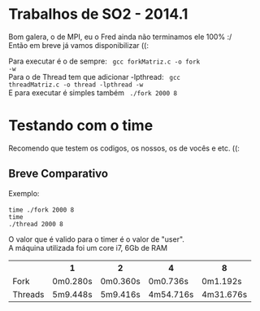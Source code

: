 Trabalhos de SO2 - 2014.1
===

Bom galera, o de MPI, eu o Fred ainda não terminamos ele 100% :/ <br />Então em breve já vamos disponibilizar ((:

Para executar é o de sempre:
<code> gcc forkMatriz.c -o fork -w</code><br/>
Para o de Thread tem que adicionar -lpthread:
<code> gcc threadMatriz.c -o thread -lpthread -w</code><br/>
E para executar é simples também
<code> ./fork 2000 8 </code>


Testando com o time
===

Recomendo que testem os codigos, os nossos, os de vocês e etc. ((: 

<h2>Breve Comparativo</h2>

Exemplo:<br/>
<br/><code>time ./fork 2000 8</code>
<br/><code>time ./thread 2000 8</code>

O valor que é valido para o timer é o valor de "user".<br/>
A máquina utilizada foi um core i7, 6Gb de RAM

<table>
  <tr>
    <th> </th>
    <th> 1 </th>
    <th> 2 </th>
    <th> 4 </th>
    <th> 8 </th>
  </tr>
  <tr>
    <td> Fork </td>
    <td> 0m0.280s </td>
    <td> 0m0.360s </td>
    <td> 0m0.736s </td>
    <td> 0m1.192s </td>
  </tr>  
  <tr>
    <td> Threads </td>
    <td> 5m9.448s </td>
    <td> 5m9.416s </td>
    <td> 4m54.716s </td>
    <td> 4m31.676s </td>
  </tr>  
</table>
